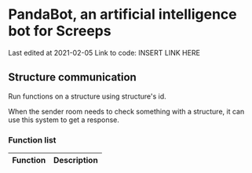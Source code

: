 # PandaBot, an artificial intelligence bot for Screeps

Last edited at 2021-02-05
Link to code: INSERT LINK HERE

## Structure communication

Run functions on a structure using structure's id.

When the sender room needs to check something with a structure, it can use this system to get a response.

### Function list

| Function      | Description                |
|---------------|:--------------------------:|
